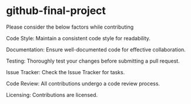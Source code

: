 # github-final-project
Please consider the below factors while contributing

Code Style: Maintain a consistent code style for readability.

Documentation: Ensure well-documented code for effective collaboration.

Testing: Thoroughly test your changes before submitting a pull request.

Issue Tracker: Check the Issue Tracker for tasks.

Code Review: All contributions undergo a code review process.

Licensing: Contributions are licensed.
